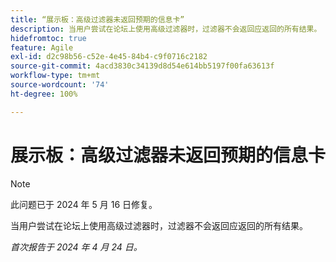 ```yaml
---
title: “展示板：高级过滤器未返回预期的信息卡”
description: 当用户尝试在论坛上使用高级过滤器时，过滤器不会返回应返回的所有结果。
hidefromtoc: true
feature: Agile
exl-id: d2c98b56-c52e-4e45-84b4-c9f0716c2182
source-git-commit: 4acd3830c34139d8d54e614bb5197f00fa63613f
workflow-type: tm+mt
source-wordcount: '74'
ht-degree: 100%

---
```


# 展示板：高级过滤器未返回预期的信息卡

>[!NOTE]
>
>此问题已于 2024 年 5 月 16 日修复。

当用户尝试在论坛上使用高级过滤器时，过滤器不会返回应返回的所有结果。

_首次报告于 2024 年 4 月 24 日。_
